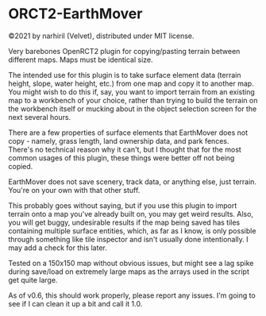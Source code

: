 # ORCT2-EarthMover

©2021 by narhiril (Velvet), distributed under MIT license.

Very barebones OpenRCT2 plugin for copying/pasting terrain between different maps.  Maps must be identical size.

The intended use for this plugin is to take surface element data (terrain height, slope, water height, etc.) from one map and copy it to another map.
You might wish to do this if, say, you want to import terrain from an existing map to a workbench of your choice, rather than trying to build the terrain 
on the workbench itself or mucking about in the object selection screen for the next several hours.

There are a few properties of surface elements that EarthMover does not copy - namely, grass length, land ownership data, and park fences.  
There's no technical reason why it can't, but I thought that for the most common usages of this plugin, these things were better off not being copied.

EarthMover does not save scenery, track data, or anything else, just terrain.  You're on your own with that other stuff.

This probably goes without saying, but if you use this plugin to import terrain onto a map you've already built on, you may get weird results.
Also, you will get buggy, undesirable results if the map being saved has tiles containing multiple surface entities, which, as far as I know, 
is only possible through something like tile inspector and isn't usually done intentionally.  I may add a check for this later.

Tested on a 150x150 map without obvious issues, but might see a lag spike during save/load on extremely large maps as the arrays used in the script get quite large.

As of v0.6, this should work properly, please report any issues.  I'm going to see if I can clean it up a bit and call it 1.0.
